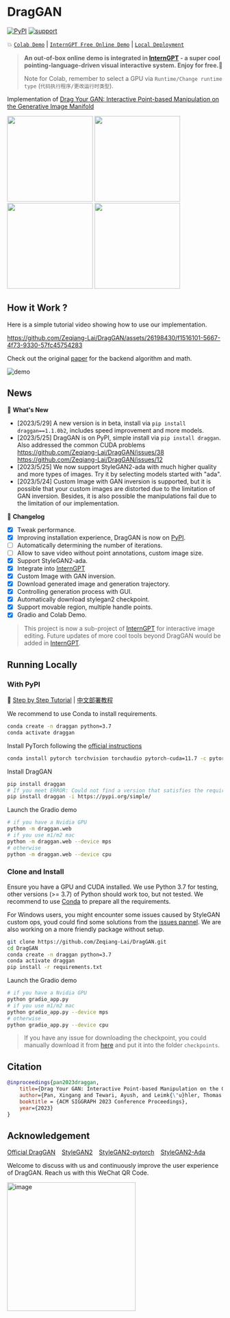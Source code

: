 # DragGAN
[![PyPI](https://img.shields.io/pypi/v/draggan)](https://pypi.org/project/draggan/) 
[![support](https://img.shields.io/badge/Support-macOS%20%7C%20Windows%20%7C%20Linux-blue)](#running-locally)

:boom:  [`Colab Demo`](https://colab.research.google.com/github/Zeqiang-Lai/DragGAN/blob/master/colab.ipynb) | [`InternGPT Free Online Demo`](https://github.com/OpenGVLab/InternGPT) | [`Local Deployment`](#running-locally)

<!-- pip install draggan -i https://pypi.org/simple/ -->

> **An out-of-box online demo is integrated in [InternGPT](https://github.com/OpenGVLab/InternGPT) - a super cool pointing-language-driven visual interactive system. Enjoy for free.:lollipop:**
> 
> Note for Colab, remember to select a GPU via `Runtime/Change runtime type` (`代码执行程序/更改运行时类型`).

Implementation of [Drag Your GAN: Interactive Point-based Manipulation on the Generative Image Manifold](https://vcai.mpi-inf.mpg.de/projects/DragGAN/)

<p float="left">
  <img src="assets/mouse.gif" width="200" />
  <img src="assets/nose.gif" width="200" /> 
  <img src="assets/cat.gif" width="200" />
  <img src="assets/horse.gif" width="200" />
</p>

## How it Work ?


Here is a simple tutorial video showing how to use our implementation.

https://github.com/Zeqiang-Lai/DragGAN/assets/26198430/f1516101-5667-4f73-9330-57fc45754283

Check out the original [paper](https://vcai.mpi-inf.mpg.de/projects/DragGAN/) for the backend algorithm and math.

![demo](assets/paper.png)

## News

:star2: **What's New**

- [2023/5/29] A new version is in beta, install via `pip install draggan==1.1.0b2`, includes speed improvement and more models.
- [2023/5/25] DragGAN is on PyPI, simple install via `pip install draggan`. Also addressed the common CUDA problems https://github.com/Zeqiang-Lai/DragGAN/issues/38  https://github.com/Zeqiang-Lai/DragGAN/issues/12
- [2023/5/25] We now support StyleGAN2-ada with much higher quality and more types of images. Try it by selecting models started with "ada".
- [2023/5/24] Custom Image with GAN inversion is supported, but it is possible that your custom images are distorted  due to the limitation of GAN inversion. Besides, it is also possible the manipulations fail due to the limitation of our implementation.

:star2: **Changelog**

- [x] Tweak performance.
- [x] Improving installation experience, DragGAN is now on [PyPI](https://pypi.org/project/draggan).
- [ ] Automatically determining the number of iterations.
- [ ] Allow to save video without point annotations, custom image size.
- [x] Support StyleGAN2-ada.
- [x] Integrate into [InternGPT](https://github.com/OpenGVLab/InternGPT)
- [x] Custom Image with GAN inversion.
- [x] Download generated image and generation trajectory.
- [x] Controlling generation process with GUI.
- [x] Automatically download stylegan2 checkpoint.
- [x] Support movable region, multiple handle points.
- [x] Gradio and Colab Demo.

> This project is now a sub-project of [InternGPT](https://github.com/OpenGVLab/InternGPT) for interactive image editing. Future updates of more cool tools beyond DragGAN would be added in [InternGPT](https://github.com/OpenGVLab/InternGPT). 






## Running Locally

### With PyPI

📑 [Step by Step Tutorial](https://zeqiang-lai.github.io/blog/en/posts/drag_gan/) | [中文部署教程](https://zeqiang-lai.github.io/blog/posts/ai/drag_gan/)

We recommend to use Conda to install requirements.

```bash
conda create -n draggan python=3.7
conda activate draggan
```

Install PyTorch following the [official instructions](https://pytorch.org/get-started/locally/)
```bash
conda install pytorch torchvision torchaudio pytorch-cuda=11.7 -c pytorch -c nvidia 
```

Install DragGAN
```bash
pip install draggan
# If you meet ERROR: Could not find a version that satisfies the requirement draggan (from versions: none), use
pip install draggan -i https://pypi.org/simple/
```

Launch the Gradio demo

```bash
# if you have a Nvidia GPU
python -m draggan.web
# if you use m1/m2 mac
python -m draggan.web --device mps
# otherwise
python -m draggan.web --device cpu
```

### Clone and Install 

Ensure you have a GPU and CUDA installed. We use Python 3.7 for testing, other versions (>= 3.7) of Python should work too, but not tested. We recommend to use [Conda](https://conda.io/projects/conda/en/stable/user-guide/install/download.html) to prepare all the requirements.

For Windows users, you might encounter some issues caused by StyleGAN custom ops, youd could find some solutions from the [issues pannel](https://github.com/Zeqiang-Lai/DragGAN/issues). We are also working on a more friendly package without setup.

```bash
git clone https://github.com/Zeqiang-Lai/DragGAN.git
cd DragGAN
conda create -n draggan python=3.7
conda activate draggan
pip install -r requirements.txt
```

Launch the Gradio demo

```bash
# if you have a Nvidia GPU
python gradio_app.py
# if you use m1/m2 mac
python gradio_app.py --device mps
# otherwise
python gradio_app.py --device cpu
```

> If you have any issue for downloading the checkpoint, you could manually download it from [here](https://huggingface.co/aaronb/StyleGAN2/tree/main) and put it into the folder `checkpoints`.

## Citation

```bibtex
@inproceedings{pan2023draggan,
    title={Drag Your GAN: Interactive Point-based Manipulation on the Generative Image Manifold}, 
    author={Pan, Xingang and Tewari, Ayush, and Leimk{\"u}hler, Thomas and Liu, Lingjie and Meka, Abhimitra and Theobalt, Christian},
    booktitle = {ACM SIGGRAPH 2023 Conference Proceedings},
    year={2023}
}
```


## Acknowledgement

[Official DragGAN](https://github.com/XingangPan/DragGAN) &ensp; [StyleGAN2](https://github.com/NVlabs/stylegan2)  &ensp; [StyleGAN2-pytorch](https://github.com/rosinality/stylegan2-pytorch)  &ensp; [StyleGAN2-Ada](https://github.com/NVlabs/stylegan2-ada-pytorch)


Welcome to discuss with us and continuously improve the user experience of DragGAN.
Reach us with this WeChat QR Code.

<p align="left"><img width="300" alt="image" src="https://github.com/OpenGVLab/InternGPT/assets/13723743/e69e6a4b-8dd4-4ff3-853a-b146fcc880af"></p> 



